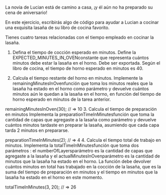 La novia de Lucian está de camino a casa, ¡y él aún no ha preparado su cena de aniversario!

En este ejercicio, escribirás algo de código para ayudar a Lucian a cocinar una exquisita lasaña de su libro de cocina favorito.

Tienes cuatro tareas relacionadas con el tiempo empleado en cocinar la lasaña.

1. Defina el tiempo de cocción esperado en minutos.
Define la EXPECTED_MINUTES_IN_OVENconstante que representa cuántos minutos debe estar la lasaña en el horno. Debe ser exportada. Según el libro de cocina, el tiempo de horno esperado en minutos es 40.

2. Calcula el tiempo restante del horno en minutos.
Implemente la remainingMinutesInOvenfunción que toma los minutos reales que la lasaña ha estado en el horno como parámetro y devuelve cuántos minutos aún le quedan a la lasaña en el horno, en función del tiempo de horno esperado en minutos de la tarea anterior.

remainingMinutesInOven(30);
// => 10
3. Calcula el tiempo de preparación en minutos
Implementa la preparationTimeInMinutesfunción que toma la cantidad de capas que agregaste a la lasaña como parámetro y devuelve cuántos minutos tardaste en preparar la lasaña, asumiendo que cada capa tarda 2 minutos en prepararse.

preparationTimeInMinutes(2);
// => 4
4. Calcula el tiempo total de trabajo en minutos.
Implementa la totalTimeInMinutesfunción que toma dos parámetros : el numberOfLayersparámetro es la cantidad de capas que agregaste a la lasaña y el actualMinutesInOvenparámetro es la cantidad de minutos que la lasaña ha estado en el horno. La función debe devolver cuántos minutos en total has trabajado en la cocción de la lasaña, que es la suma del tiempo de preparación en minutos y el tiempo en minutos que la lasaña ha estado en el horno en este momento.

totalTimeInMinutes(3, 20);
// => 26